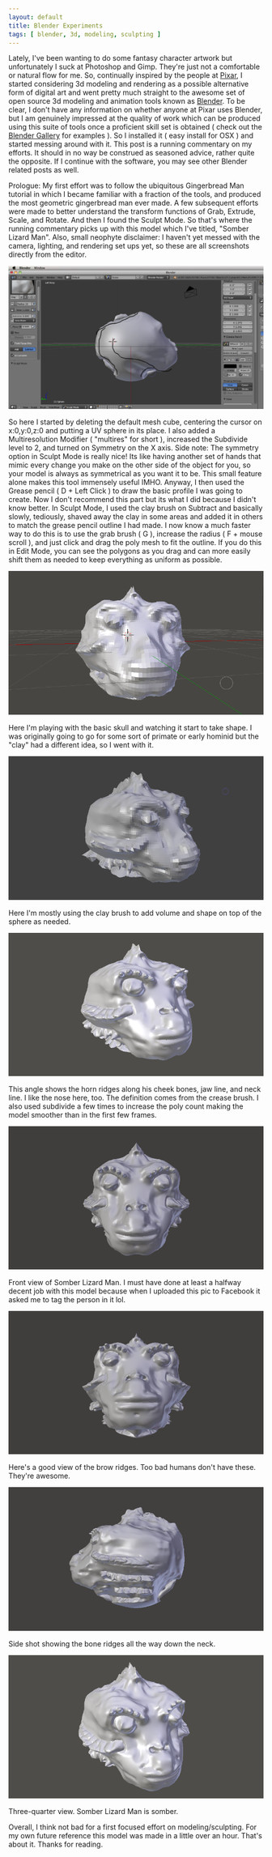 ```yaml
---
layout: default
title: Blender Experiments
tags: [ blender, 3d, modeling, sculpting ]
---
```


Lately, I've been wanting to do some fantasy character artwork but unfortunately I suck at Photoshop and Gimp. They're just not a comfortable or natural flow for me. So, continually inspired by the people at [Pixar], I started considering 3d modeling and rendering as a possible alternative form of digital art and went pretty much straight to the awesome set of open source 3d modeling and animation tools known as [Blender]. To be clear, I don't have any information on whether anyone at Pixar uses Blender, but I am genuinely impressed at the quality of work which can be produced using this suite of tools once a proficient skill set is obtained ( check out the [Blender Gallery] for examples ). So I installed it ( easy install for OSX ) and started messing around with it. This post is a running commentary on my efforts. It should in no way be construed as seasoned advice, rather quite the opposite. If I continue with the software, you may see other Blender related posts as well.

Prologue: My first effort was to follow the ubiquitous Gingerbread Man tutorial in which I became familiar with a fraction of the tools, and produced the most geometric gingerbread man ever made. A few subsequent efforts were made to better understand the transform functions of Grab, Extrude, Scale, and Rotate. And then I found the Sculpt Mode. So that's where the running commentary picks up with this model which I've titled, "Somber Lizard Man". Also, small neophyte disclaimer: I haven't yet messed with the camera, lighting, and rendering set ups yet, so these are all screenshots directly from the editor.

![Lizard-1](attachments/blender/lizard-1.png)

So here I started by deleting the default mesh cube, centering the cursor on x:0,y:0,z:0 and putting a UV sphere in its place. I also added a Multiresolution Modifier ( "multires" for short ), increased the Subdivide level to 2, and turned on Symmetry on the X axis. Side note: The symmetry option in Sculpt Mode is really nice! Its like having another set of hands that mimic every change you make on the other side of the object for you, so your model is always as symmetrical as you want it to be. This small feature alone makes this tool immensely useful IMHO. Anyway, I then used the Grease pencil ( D + Left Click ) to draw the basic profile I was going to create. Now I don't recommend this part but its what I did because I didn't know better. In Sculpt Mode, I used the clay brush on Subtract and basically slowly, tediously, shaved away the clay in some areas and added it in others to match the grease pencil outline I had made. I now know a much faster way to do this is to use the grab brush ( G ), increase the radius ( F + mouse scroll ), and just click and drag the poly mesh to fit the outline. If you do this in Edit Mode, you can see the polygons as you drag and can more easily shift them as needed to keep everything as uniform as possible.

![Lizard-2](attachments/blender/lizard-2.png)

Here I'm playing with the basic skull and watching it start to take shape. I was originally going to go for some sort of primate or early hominid but the "clay" had a different idea, so I went with it.

![Lizard-3](attachments/blender/lizard-3.png)

Here I'm mostly using the clay brush to add volume and shape on top of the sphere as needed.

![Lizard-4](attachments/blender/lizard-4.png)

This angle shows the horn ridges along his cheek bones, jaw line, and neck line. I like the nose here, too. The definition comes from the crease brush. I also used subdivide a few times to increase the poly count making the model smoother than in the first few frames.

![Lizard-5](attachments/blender/lizard-5.png)

Front view of Somber Lizard Man. I must have done at least a halfway decent job with this model because when I uploaded this pic to Facebook it asked me to tag the person in it lol.

![Lizard-6](attachments/blender/lizard-6.png)

Here's a good view of the brow ridges. Too bad humans don't have these. They're awesome.

![Lizard-7](attachments/blender/lizard-7.png)

Side shot showing the bone ridges all the way down the neck.

![Lizard-8](attachments/blender/lizard-8.png)

Three-quarter view. Somber Lizard Man is somber.

Overall, I think not bad for a first focused effort on modeling/sculpting. For my own future reference this model was made in a little over an hour. That's about it. Thanks for reading.

[Pixar]: http://www.pixar.com/
[Blender]: http://www.blender.org/
[Blender Gallery]: http://www.blender.org/features-gallery/gallery/art-gallery/